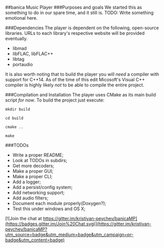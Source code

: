 ##banica Music Player
###Purposes and goals
We started this as something to do in our spare time, and it still is. TODO: Write something emotional here.

###Dependencies
The player is dependent on the following, open-source libraries. URLs to each library's respective website will be provided eventually.
*   libmad
*   libFLAC, libFLAC++
*   libtag
*   portaudio

It is also worth noting that to build the player you will *need* a compiler with support for C++14. As of the time of this edit Micosoft's Visual C++ compiler is highly likely _not_ to be able to compile the entire project.

###Compilation and Installation
The player uses CMake as its main build script _for now_.
To build the project just execute:

`mkdir build`

`cd build`

`cmake ..`

`make`

###TODOs
*   Write a proper README;
*   Look at TODOs in subdirs;
*   Get more decoders;
*   Make a proper GUI;
*   Make a proper CLI;
*   Add a logger;
*   Add a persist/config system;
*   Add networking support;
*   Add audio filters;
*   Document each module properly(Doxygen?);
*   Test this under windows and OS X;

[![Join the chat at https://gitter.im/kristiyan-peychev/banicaMP](https://badges.gitter.im/Join%20Chat.svg)](https://gitter.im/kristiyan-peychev/banicaMP?utm_source=badge&utm_medium=badge&utm_campaign=pr-badge&utm_content=badge)

